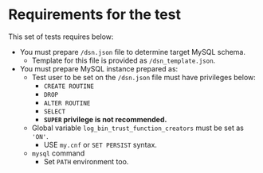 # Requirements for the test

This set of tests requires below:

- You must prepare `/dsn.json` file to determine target MySQL schema.
  - Template for this file is provided as `/dsn_template.json`.
- You must prepare MySQL instance prepared as:
  - Test user to be set on the `/dsn.json` file must have privileges below:
    - `CREATE ROUTINE`
    - `DROP`
    - `ALTER ROUTINE`
    - `SELECT`
    - **`SUPER` privilege is not recommended.**
  - Global variable `log_bin_trust_function_creators` must be set as `'ON'`.
    - USE `my.cnf` or `SET PERSIST` syntax.
  - `mysql` command
    - Set `PATH` environment too.
